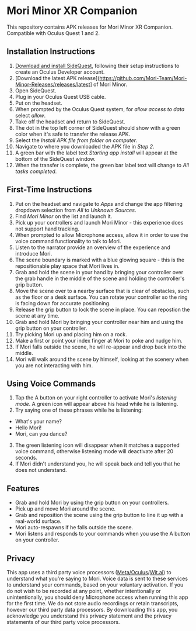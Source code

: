 # Mori Minor XR Companion

This repository contains APK releases for Mori Minor XR Companion. Compatible with Oculus Quest 1 and 2.

## Installation Instructions

1) [Download and install SideQuest](https://sidequestvr.com/download), following their setup instructions to create an Oculus Developer account.
2) [Download the latest APK release](https://github.com/Mori-Team/Mori-Minor-Releases/releases/latest] of Mori Minor.
3) Open SideQuest.
4) Plug in your Oculus Quest USB cable.
5) Put on the headset.
6) When prompted by the Oculus Quest system, for *allow access to data* select *allow*.
7) Take off the headset and return to SideQuest.
8) The dot in the top left corner of SideQuest should show with a green color when it's safe to transfer the release APK.
9) Select the *Install APK file from folder on computer*.
10) Navigate to where you downloaded the APK file in *Step 2*.
11) A green bar with the label text *Starting app install* will appear at the bottom of the SideQuest window.
12) When the transfer is complete, the green bar label text will change to *All tasks completed*.

## First-Time Instructions
1) Put on the headset and navigate to *Apps* and change the app filtering dropdown selection from *All* to *Unknown Sources*.
2) Find *Mori Minor* on the list and launch it.
3) Pick up your controllers and launch Mori Minor - this experience does not support hand tracking.
4) When prompted to allow Microphone access, allow it in order to use the voice command functionality to talk to Mori.
5) Listen to the narrator provide an overview of the experience and introduce Mori.
6) The scene boundary is marked with a blue glowing square - this is the repositionable play space that Mori lives in.
7) Grab and hold the scene in your hand by bringing your controller over the grab handle in the middle of the scene and holding the controller's grip button.
8) Move the scene over to a nearby surface that is clear of obstacles, such as the floor or a desk surface. You can rotate your controller so the ring is facing down for accurate positioning.
9) Release the grip button to lock the scene in place. You can repostion the scene at any time.
10) Grab and hold Mori by bringing your controller near him and using the grip button on your controller.
11) Try picking Mori up and placing him on a rock.
12) Make a first or point your index finger at Mori to poke and nudge him.
13) If Mori falls outside the scene, he will re-appear and drop back into the middle.
14) Mori will walk around the scene by himself, looking at the scenery when you are not interacting with him.

## Using Voice Commands
1) Tap the A button on your right controller to activate Mori's *listening mode*. A green icon will appear above his head while he is listening.
2) Try saying one of these phrases while he is listening:
  - What's your name?
  - Hello Mori!
  - Mori, can you dance?
3) The green listening icon will disappear when it matches a supported voice command, otherwise listening mode will deactivate after 20 seconds.
4) If Mori didn't understand you, he will speak back and tell you that he does not understand.

## Features
* Grab and hold Mori by using the grip button on your controllers.
* Pick up and move Mori around the scene.
* Grab and reposition the scene using the grip button to line it up with a real-world surface.
* Mori auto-respawns if he falls outside the scene.
* Mori listens and responds to your commands when you use the A button on your controller.

## Privacy

This app uses a third party voice processors ([Meta/Oculus](https://www.oculus.com/legal/privacy-policy/)/[Wit.ai](https://wit.ai/privacy)) to understand what you're saying to Mori. Voice data is sent to these services to understand your commands, based on your voluntary activation. If you do not wish to be recorded at any point, whether intentionally or unintentionally, you should deny Microphone access when running this app for the first time. We do not store audio recordings or retain transcripts, however our third party data processors. By downloading this app, you acknowledge you understand this privacy statement and the privacy statements of our third party voice processors.
